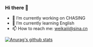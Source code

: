 ### Hi there 👋
- 🔭 I’m currently working on CHASING
- 🌱 I’m currently learning English
- 📫 How to reach me: weikaiii@sina.cn


[![Anurag's github stats](https://github-readme-stats.vercel.app/api?username=kayw-geek&show_icons=true&theme=onedark)](https://github.com/kayw-geek)
